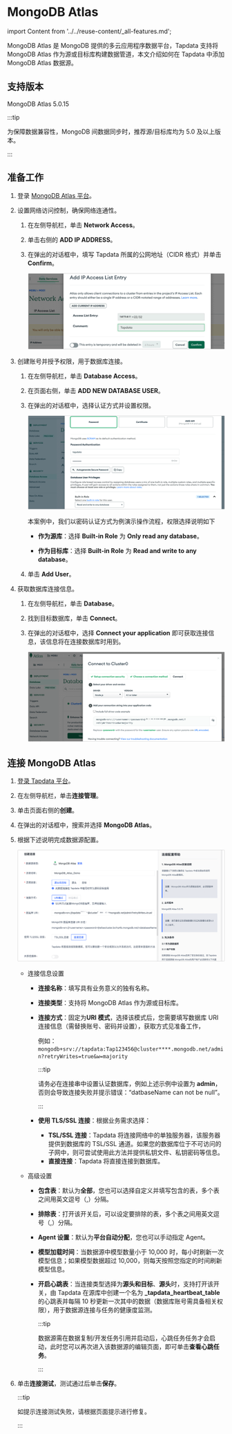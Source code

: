# MongoDB Atlas
import Content from '../../reuse-content/_all-features.md';

<Content />

MongoDB Atlas 是 MongoDB 提供的多云应用程序数据平台，Tapdata 支持将 MongoDB Atlas 作为源或目标库构建数据管道，本文介绍如何在 Tapdata 中添加 MongoDB Atlas 数据源。

## 支持版本

MongoDB Atlas 5.0.15

:::tip

为保障数据兼容性，MongoDB 间数据同步时，推荐源/目标库均为 5.0 及以上版本。

:::

## 准备工作

1. 登录 [MongoDB Atlas 平台](https://cloud.mongodb.com/v2)。

2. 设置网络访问控制，确保网络连通性。

    1. 在左侧导航栏，单击 **Network Access**。

    2. 单击右侧的 **ADD IP ADDRESS**。

    3. 在弹出的对话框中，填写 Tapdata 所属的公网地址（CIDR 格式）并单击 **Confirm**。

       ![设置网络白名单](../../images/atlas_add_ip_address.png)

3. 创建账号并授予权限，用于数据库连接。

    1. 在左侧导航栏，单击 **Database Access**。

    2. 在页面右侧，单击 **ADD NEW DATABASE USER**。

    3. 在弹出的对话框中，选择认证方式并设置权限。

       ![创建账号并授权](../../images/atlas_create_user.png)

       本案例中，我们以密码认证方式为例演示操作流程，权限选择说明如下

        * **作为源库**：选择 **Built-in Role** 为 **Only read any database**。

        * **作为目标库**：选择 **Built-in Role** 为 **Read and write to any database**。

    4. 单击 **Add User**。

4. 获取数据库连接信息。

    1. 在左侧导航栏，单击 **Database**。

    2. 找到目标数据库，单击 **Connect**。

    3. 在弹出的对话框中，选择 **Connect your application** 即可获取连接信息，该信息将在连接数据库时用到。

       ![获取连接信息](../../images/atlas_obtain_connection.png)

## 连接 MongoDB Atlas

1. [登录 Tapdata 平台](../../user-guide/log-in.md)。

2. 在左侧导航栏，单击**连接管理**。

3. 单击页面右侧的**创建**。

4. 在弹出的对话框中，搜索并选择 **MongoDB Atlas**。

5. 根据下述说明完成数据源配置。

   ![MongoDB Atlas 连接示例](../../images/mongodb_atlas_connection_setting.png)

    * 连接信息设置

        * **连接名称**：填写具有业务意义的独有名称。

        * **连接类型**：支持将 MongoDB Atlas 作为源或目标库。

        * **连接方式**：固定为**URI 模式**，选择该模式后，您需要填写数据库 URI 连接信息（需替换账号、密码并设置），获取方式见准备工作，
          
          例如：` mongodb+srv://tapdata:Tap123456@cluster****.mongodb.net/admin?retryWrites=true&w=majority`
          
          :::tip
          
          请务必在连接串中设置认证数据库，例如上述示例中设置为 **admin**，否则会导致连接失败并提示错误：“datbaseName can not be null”。
          
          :::
          
        * **使用 TLS/SSL 连接**：根据业务需求选择：
            * **TSL/SSL 连接**：Tapdata 将连接网络中的单独服务器，该服务器提供到数据库的 TSL/SSL 通道。如果您的数据库位于不可访问的子网中，则可尝试使用此方法并提供私钥文件、私钥密码等信息。
            * **直接连接**：Tapdata 将直接连接到数据库。

    * 高级设置
        * **包含表**：默认为**全部**，您也可以选择自定义并填写包含的表，多个表之间用英文逗号（,）分隔。
        
        * **排除表**：打开该开关后，可以设定要排除的表，多个表之间用英文逗号（,）分隔。
        
        * **Agent 设置**：默认为**平台自动分配**，您也可以手动指定 Agent。
        
        * **模型加载时间**：当数据源中模型数量小于 10,000 时，每小时刷新一次模型信息；如果模型数据超过 10,000，则每天按照您指定的时间刷新模型信息。
        
        * **开启心跳表**：当连接类型选择为**源头和目标**、**源头**时，支持打开该开关，由 Tapdata 在源库中创建一个名为 **_tapdata_heartbeat_table** 的心跳表并每隔 10 秒更新一次其中的数据（数据库账号需具备相关权限），用于数据源连接与任务的健康度监测。
          
          :::tip
          
          数据源需在数据复制/开发任务引用并启动后，心跳任务任务才会启动，此时您可以再次进入该数据源的编辑页面，即可单击**查看心跳任务**。
          
          :::

6. 单击**连接测试**，测试通过后单击**保存**。

   :::tip

   如提示连接测试失败，请根据页面提示进行修复。

   :::
